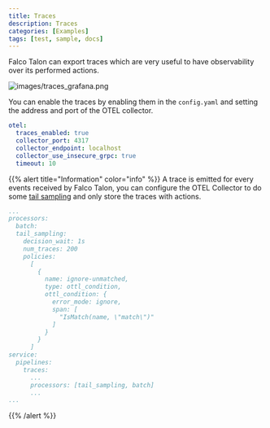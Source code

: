 ```yaml
---
title: Traces
description: Traces
categories: [Examples]
tags: [test, sample, docs]
---
```


Falco Talon can export traces which are very useful to have observability over its performed actions.

![images/traces_grafana.png](../images/traces_grafana.png)

You can enable the traces by enabling them in the `config.yaml` and setting the address and port of the OTEL collector.

```yaml
otel:
  traces_enabled: true
  collector_port: 4317
  collector_endpoint: localhost
  collector_use_insecure_grpc: true
  timeout: 10
```

{{% alert title="Information" color="info" %}}
A trace is emitted for every events received by Falco Talon, you can configure the OTEL Collector to do some [tail sampling](https://github.com/open-telemetry/opentelemetry-collector-contrib/blob/main/processor/tailsamplingprocessor/README.md) and only store the traces with actions.

```yaml
...
processors:
  batch:
  tail_sampling:
    decision_wait: 1s
    num_traces: 200
    policies:
      [
        {
          name: ignore-unmatched,
          type: ottl_condition,
          ottl_condition: {
            error_mode: ignore,
            span: [
              "IsMatch(name, \"match\")"
            ]
          }
        }
      ]
service:
  pipelines:
    traces:
      ...
      processors: [tail_sampling, batch]
      ...
...
```
{{% /alert %}}

